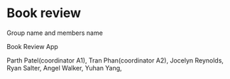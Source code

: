# Book review
Group name and members name

Book Review App

Parth Patel(coordinator A1),
Tran Phan(coordinator A2),
Jocelyn Reynolds,
Ryan Salter,
Angel Walker,
Yuhan Yang,
